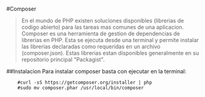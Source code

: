 #Composer

>En el mundo de PHP existen soluciones disponibles (librerias de codigo abierto) para las tareas mas comunes de una aplicacion. Composer es una herramienta de gestion de dependencias de librerias en PHP. Esta se ejecuta desde una terminal y permite instalar las librerias declaradas como requeridas en un archivo (composer.json). Estas librerias estan disponibles generalmente en su repositorio principal "Packagist". 

##Instalacion
Para instalar composer basta con ejecutar en la terminal:

```
    #curl -sS https://getcomposer.org/installer | php
    #sudo mv composer.phar /usr/local/bin/composer
```
